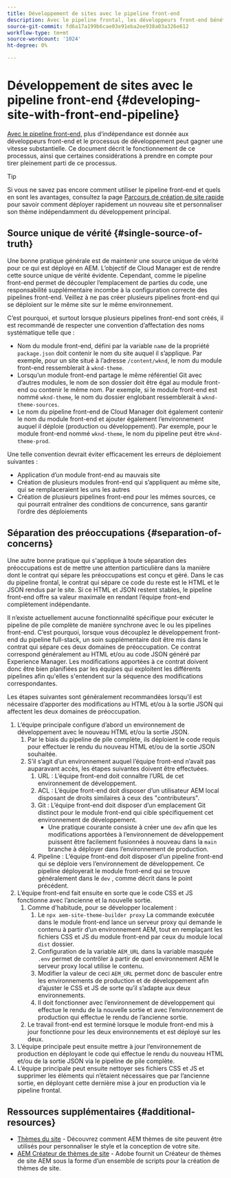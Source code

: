 ```yaml
---
title: Développement de sites avec le pipeline front-end
description: Avec le pipeline frontal, les développeurs front-end bénéficient d’une plus grande indépendance et le processus de développement peut gagner une vitesse substantielle.
source-git-commit: fd6a17a199b6cae03e91eba2ee938a03a326e612
workflow-type: tm+mt
source-wordcount: '1024'
ht-degree: 0%

---
```



# Développement de sites avec le pipeline front-end {#developing-site-with-front-end-pipeline}

[Avec le pipeline front-end,](/help/implementing/cloud-manager/configuring-pipelines/introduction-ci-cd-pipelines.md#front-end) plus d’indépendance est donnée aux développeurs front-end et le processus de développement peut gagner une vitesse substantielle. Ce document décrit le fonctionnement de ce processus, ainsi que certaines considérations à prendre en compte pour tirer pleinement parti de ce processus.

>[!TIP]
>
>Si vous ne savez pas encore comment utiliser le pipeline front-end et quels en sont les avantages, consultez la page [Parcours de création de site rapide](/help/journey-sites/quick-site/overview.md) pour savoir comment déployer rapidement un nouveau site et personnaliser son thème indépendamment du développement principal.

## Source unique de vérité {#single-source-of-truth}

Une bonne pratique générale est de maintenir une source unique de vérité pour ce qui est déployé en AEM. L’objectif de Cloud Manager est de rendre cette source unique de vérité évidente. Cependant, comme le pipeline front-end permet de découpler l’emplacement de parties du code, une responsabilité supplémentaire incombe à la configuration correcte des pipelines front-end. Veillez à ne pas créer plusieurs pipelines front-end qui se déploient sur le même site sur le même environnement.

C’est pourquoi, et surtout lorsque plusieurs pipelines front-end sont créés, il est recommandé de respecter une convention d’affectation des noms systématique telle que :

* Nom du module front-end, défini par la variable `name` de la propriété `package.json` doit contenir le nom du site auquel il s’applique. Par exemple, pour un site situé à l’adresse `/content/wknd`, le nom du module front-end ressemblerait à `wknd-theme`.
* Lorsqu’un module front-end partage le même référentiel Git avec d’autres modules, le nom de son dossier doit être égal au module front-end ou contenir le même nom. Par exemple, si le module front-end est nommé `wknd-theme`, le nom du dossier englobant ressemblerait à `wknd-theme-sources`.
* Le nom du pipeline front-end de Cloud Manager doit également contenir le nom du module front-end et ajouter également l’environnement auquel il déploie (production ou développement). Par exemple, pour le module front-end nommé `wknd-theme`, le nom du pipeline peut être `wknd-theme-prod`.

Une telle convention devrait éviter efficacement les erreurs de déploiement suivantes :

* Application d’un module front-end au mauvais site
* Création de plusieurs modules front-end qui s’appliquent au même site, qui se remplaceraient les uns les autres
* Création de plusieurs pipelines front-end pour les mêmes sources, ce qui pourrait entraîner des conditions de concurrence, sans garantir l’ordre des déploiements

## Séparation des préoccupations {#separation-of-concerns}

Une autre bonne pratique qui s&#39;applique à toute séparation des préoccupations est de mettre une attention particulière dans la manière dont le contrat qui sépare les préoccupations est conçu et géré. Dans le cas du pipeline frontal, le contrat qui sépare ce code du reste est le HTML et le JSON rendus par le site. Si ce HTML et JSON restent stables, le pipeline front-end offre sa valeur maximale en rendant l’équipe front-end complètement indépendante.

Il n’existe actuellement aucune fonctionnalité spécifique pour exécuter le pipeline de pile complète de manière synchrone avec le ou les pipelines front-end. C’est pourquoi, lorsque vous découplez le développement front-end du pipeline full-stack, un soin supplémentaire doit être mis dans le contrat qui sépare ces deux domaines de préoccupation. Ce contrat correspond généralement au HTML et/ou au code JSON généré par Experience Manager. Les modifications apportées à ce contrat doivent donc être bien planifiées par les équipes qui exploitent les différents pipelines afin qu&#39;elles s&#39;entendent sur la séquence des modifications correspondantes.

Les étapes suivantes sont généralement recommandées lorsqu’il est nécessaire d’apporter des modifications au HTML et/ou à la sortie JSON qui affectent les deux domaines de préoccupation.

1. L’équipe principale configure d’abord un environnement de développement avec le nouveau HTML et/ou la sortie JSON.
   1. Par le biais du pipeline de pile complète, ils déploient le code requis pour effectuer le rendu du nouveau HTML et/ou de la sortie JSON souhaitée.
   1. S’il s’agit d’un environnement auquel l’équipe front-end n’avait pas auparavant accès, les étapes suivantes doivent être effectuées.
      1. URL : L’équipe front-end doit connaître l’URL de cet environnement de développement.
      1. ACL : L’équipe front-end doit disposer d’un utilisateur AEM local disposant de droits similaires à ceux des &quot;contributeurs&quot;.
      1. Git : L’équipe front-end doit disposer d’un emplacement Git distinct pour le module front-end qui cible spécifiquement cet environnement de développement.
         * Une pratique courante consiste à créer une `dev` afin que les modifications apportées à l’environnement de développement puissent être facilement fusionnées à nouveau dans la `main` branche à déployer dans l’environnement de production.
      1. Pipeline : L’équipe front-end doit disposer d’un pipeline front-end qui se déploie vers l’environnement de développement. Ce pipeline déployerait le module front-end qui se trouve généralement dans le `dev` , comme décrit dans le point précédent.
1. L’équipe front-end fait ensuite en sorte que le code CSS et JS fonctionne avec l’ancienne et la nouvelle sortie.
   1. Comme d&#39;habitude, pour se développer localement :
      1. Le `npx aem-site-theme-builder proxy` La commande exécutée dans le module front-end lance un serveur proxy qui demande le contenu à partir d’un environnement AEM, tout en remplaçant les fichiers CSS et JS du module front-end par ceux du module local `dist` dossier.
      1. Configuration de la variable `AEM_URL` dans la variable masquée `.env` permet de contrôler à partir de quel environnement AEM le serveur proxy local utilise le contenu.
      1. Modifier la valeur de ceci `AEM_URL` permet donc de basculer entre les environnements de production et de développement afin d’ajuster le CSS et JS de sorte qu’il s’adapte aux deux environnements.
      1. Il doit fonctionner avec l’environnement de développement qui effectue le rendu de la nouvelle sortie et avec l’environnement de production qui effectue le rendu de l’ancienne sortie.
   1. Le travail front-end est terminé lorsque le module front-end mis à jour fonctionne pour les deux environnements et est déployé sur les deux.
1. L’équipe principale peut ensuite mettre à jour l’environnement de production en déployant le code qui effectue le rendu du nouveau HTML et/ou de la sortie JSON via le pipeline de pile complète.
1. L’équipe principale peut ensuite nettoyer ses fichiers CSS et JS et supprimer les éléments qui n’étaient nécessaires que par l’ancienne sortie, en déployant cette dernière mise à jour en production via le pipeline frontal.

## Ressources supplémentaires {#additional-resources}

* [Thèmes du site](/help/sites-cloud/administering/site-creation/site-themes.md) - Découvrez comment AEM thèmes de site peuvent être utilisés pour personnaliser le style et la conception de votre site.
* [AEM Créateur de thèmes de site](https://github.com/adobe/aem-site-theme-builder) - Adobe fournit un Créateur de thèmes de site AEM sous la forme d’un ensemble de scripts pour la création de thèmes de site.

